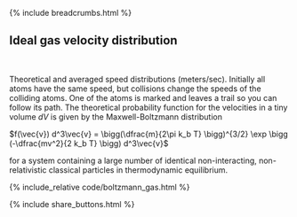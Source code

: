 {% include breadcrumbs.html %}

## Ideal gas velocity distribution
<div class="header_line"><br/></div>

Theoretical and averaged speed distributions (meters/sec).
Initially all atoms have the same speed, but collisions
change the speeds of the colliding atoms. One of the atoms is
marked and leaves a trail so you can follow its path.
The theoretical probability function for the velocities in 
a tiny volume $dV$ is given by the Maxwell-Boltzmann distribution

$f(\vec{v}) d^3\vec{v} = \bigg(\dfrac{m}{2\pi k_b T} \bigg)^{3/2} \exp \bigg (-\dfrac{mv^2}{2 k_b T} \bigg) d^3\vec{v}$

for a system containing a large number of identical non-interacting, 
non-relativistic classical particles in thermodynamic equilibrium.


{% include_relative code/boltzmann_gas.html %}

<p style="clear: both;"></p>

{% include share_buttons.html %}


